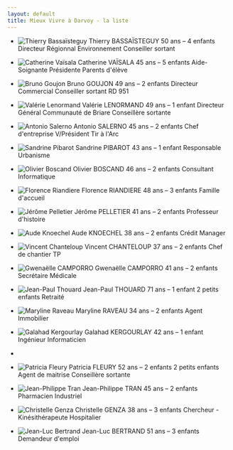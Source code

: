 ```yaml
---
layout: default
title: Mieux Vivre à Darvoy - la liste
---
```


* ![Thierry Bassaïsteguy](/img/thierry.jpg)
  Thierry BASSAÏSTEGUY
  50 ans &ndash; 4 enfants
  Directeur Régionnal
  Environnement 
  Conseiller sortant

* ![Catherine Vaïsala](/img/catherine.jpg)
  Catherine VAÏSALA
  45 ans &ndash; 5 enfants
  Aide-Soignante
  Présidente Parents 
  d'élève

* ![Bruno Goujon](/img/bruno.jpg)
  Bruno GOUJON
  49 ans &ndash; 2 enfants
  Directeur Commercial
  Conseiller sortant 
  RD 951

* ![Valérie Lenormand](/img/valerie.jpg)
  Valérie LENORMAND
  49 ans &ndash; 1 enfant
  Directeur Général
  Communauté de Briare
  Conseillère sortante

* ![Antonio Salerno](/img/antonio.jpg)
  Antonio SALERNO
  45 ans &ndash; 2 enfants
  Chef d'entreprise
  V/Président Tir à l'Arc

* ![Sandrine Pibarot](/img/sandrine.jpg)
  Sandrine PIBAROT
  43 ans &ndash; 1 enfant
  Responsable Urbanisme

* ![Olivier Boscand](/img/olivier.jpg)
  Olivier BOSCAND
  46 ans &ndash; 2 enfants
  Consultant Informatique

* ![Florence Riandiere](/img/florence.jpg)
  Florence RIANDIERE
  48 ans &ndash; 3 enfants
  Famille d'accueil

* ![Jérôme Pelletier](/img/jerome.jpg)
  Jérôme PELLETIER
  41 ans &ndash; 2 enfants
  Professeur d'histoire

* ![Aude Knoechel](/img/aude.jpg)
  Aude KNOECHEL
  38 ans &ndash; 2 enfants
  Crédit Manager

* ![Vincent Chanteloup](/img/vincent.jpg)
  Vincent CHANTELOUP
  37 ans &ndash; 2 enfants
  Chef de chantier TP

* ![Gwenaëlle CAMPORRO](/img/gwenaelle.jpg)
  Gwenaëlle CAMPORRO
  41 ans &ndash; 2 enfants
  Secrétaire Médicale

* ![Jean-Paul Thouard](/img/jeanpaul.jpg)
  Jean-Paul THOUARD
  71 ans &ndash; 1 enfant
  2 petits enfants
  Retraité

* ![Maryline Raveau](/img/maryline.jpg)
  Maryline RAVEAU
  34 ans &ndash; 2 enfants
  Agent Immobilier

* ![Galahad Kergourlay](/img/gerarad.jpg)
  Galahad KERGOURLAY
  42 ans &ndash; 1 enfant
  Ingénieur Informaticien

* <div id="spacer"></div>

* ![Patricia Fleury](/img/patricia.jpg)
  Patricia FLEURY
  52 ans &ndash; 2 enfants
  2 petits enfants
  Agent de maitrise
  Conseillère sortante

* ![Jean-Philippe Tran](/img/jeanphilippe.jpg)
  Jean-Philippe TRAN
  45 ans &ndash; 2 enfants
  Pharmacien Industriel 

* ![Christelle Genza](/img/christelle.jpg)
  Christelle GENZA
  38 ans &ndash; 3 enfants
  Chercheur -
  Kinésithérapeute
  Hospitalier

* ![Jean-Luc Bertrand](/img/jeanluc.jpg)
  Jean-Luc BERTRAND
  51 ans &ndash; 3 enfants
  Demandeur d'emploi
